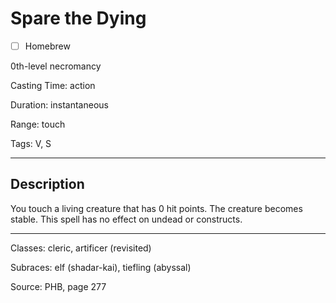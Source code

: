 # Spare the Dying

- [ ] Homebrew

0th-level necromancy

Casting Time: action

Duration: instantaneous

Range: touch

Tags: V, S

---

## Description
You touch a living creature that has 0 hit points. The creature becomes stable. This spell has no effect on undead or constructs.

---

Classes: cleric, artificer (revisited)

Subraces: elf (shadar-kai), tiefling (abyssal)

Source: PHB, page 277

